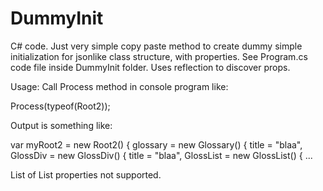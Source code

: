 # DummyInit
C# code. Just very simple copy paste method to create dummy simple initialization for jsonlike class structure, with properties. See Program.cs code file inside DummyInit folder. Uses reflection to discover props.

Usage: Call Process method in console program like:

Process(typeof(Root2));

Output is something like:

var myRoot2 = new Root2() {
  glossary = new Glossary()
  {
    title = "blaa",
    GlossDiv = new GlossDiv()
    {
      title = "blaa",
      GlossList = new GlossList()
      {
...


List of List properties not supported.

